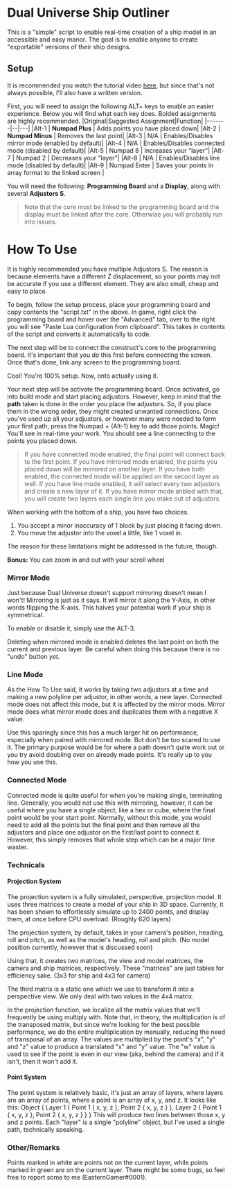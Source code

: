 # Dual Universe Ship Outliner

This is a "simple" script to enable real-time creation of a ship model in an accessible and easy manor. The goal is to enable anyone to create "exportable" versions of their ship designs. 

## Setup

It is recommended you watch the tutorial video [here](notyetdone), but since that's not always possible,  I'll also have a written version.

First, you will need to assign the following ALT+ keys to enable an easier experience. Below you will find what each key does.
Bolded assignments are highly recommended.
|Original|Suggested Assignment|Function|
|-------|--|---|
|Alt-1  | **Numpad Plus** | Adds points you have placed down|
|Alt-2  | **Numpad Minus** | Removes the last point|
|Alt-3  | N/A | Enables/Disables mirror mode (enabled by default)|
|Alt-4  | N/A | Enables/Disables connected mode (disabled by default)|
|Alt-5  | Numpad 8 | Increases your "layer"|
|Alt-7  | Numpad 2 | Decreases your "layer"|
|Alt-8  | N/A | Enables/Disables line mode (disabled by default)|
|Alt-9  | Numpad Enter | Saves your points in array format to the linked screen |

You will need the following: **Programming Board** and a **Display**, along with several **Adjustors S**.
>Note that the core must be linked to the programming board and the display must be linked after the core. Otherwise you will probably run into issues.

# How To Use
It is highly recommended you have multiple Adjustors S. The reason is because elements have a different Z displacement, so your points may not be accurate if you use a different element. They are also small, cheap and easy to place.

To begin, follow the setup process, place your programming board and copy contents the "script.txt" in the above. In game, right click the programming board and hover over the "Advanced" tab, over to the right you will see "Paste Lua configuration from clipboard". This takes in contents of the script and converts it automatically to code.

The next step will be to connect the construct's core to the programming board. It's important that you do this first before connecting the screen.
Once that's done, link any screen to the programming board.

Cool! You're 100% setup. Now, onto actually using it.

Your next step will be activate the programming board. Once activated, go into build mode and start placing adjustors.
However, keep in mind that the **path** taken is done in the order you place the adjustors. So, if you place them in the wrong order, they might created unwanted connections.
Once you've used up all your adjustors, or however many were needed to form your first path, press the Numpad + (Alt-1) key to add those points. Magic! You'll see in real-time your work. You should see a line connecting to the points you placed down.
>If you have connected mode enabled, the final point will connect back to the first point.
If you have mirrored mode enabled, the points you placed down will be mirrored on another layer.
If you have both enabled, the connected mode will be applied on the second layer as well.
If you have line mode enabled, it will select every two adjustors and create a new layer of it. If you have mirror mode anbled with that, you will create two layers each single line you make out of adjustors.

When working with the bottom of a ship, you have two choices.

 1. You accept a minor inaccuracy of 1 block by just placing it facing down.
 2. You move the adjustor into the voxel a little, like 1 voxel in.

The reason for these limitations might be addressed in the future, though.

**Bonus:** You can zoom in and out with your scroll wheel 

### Mirror Mode
Just because Dual Universe doesn't support mirroring doesn't mean I won't! Mirroring is just as it says. It will mirror it along the Y-Axis, in other words flipping the X-axis. This halves your potential work if your ship is symmetrical.

To enable or disable it, simply use the ALT-3.

Deleting when mirrored mode is enabled deletes the last point on both the current and previous layer. Be careful when doing this because there is no "undo" button *yet*.

### Line Mode
As the How To Use said, it works by taking two adjustors at a time and making a new polyline per adjustor, in other words, a new layer. Connected mode does not affect this mode, but it is affected by the mirror mode.
Mirror mode does what mirror mode does and duplicates them with a negative X value.

Use this sparingly since this has a much larger hit on performance, especially when paired with mirrored mode. But don't be too scared to use it. The primary purpose would be for where a path doesn't quite work out or you try avoid doubling over on already made points. It's really up to you how you use this.

### Connected Mode
Connected mode is quite useful for when you're making single, terminating line. Generally, you would not use this with mirroring, however, it can be useful where you have a single object, like a hex or cube, where the final point would be your start point. Normally, without this mode, you would need to add all the points but the final point and then remove all the adjustors and place one adjustor on the first/last point to connect it. However, this simply removes that whole step which can be a major time waster.

### Technicals
#### Projection System
The projection system is a fully simulated, perspective, projection model. It uses three matrices to create a model of your ship in 3D space.
Currently, it has been shown to effortlessly simulate up to 2400 points, and display them, at once before CPU overload. (Roughly 620 layers)

The projection system, by default, takes in your camera's position, heading, roll and pitch, as well as the model's heading, roll and pitch. (No model position currently, however that is discussed soon)

Using that, it creates two matrices, the view and model matrices, the camera and ship matrices, respectively. These "matrices" are just tables for efficiency sake. (3x3 for ship and 4x3 for camera)

The third matrix is a static one which we use to transform it into a perspective view. We only deal with two values in the 4x4 matrix.

In the projection function, we localize all the matrix values that we'll frequently be using multiply with. Note that, in theory, the multiplication is of the transposed matrix, but since we're looking for the best possible performance, we do the entire multiplication by manually, reducing the need of transposal of an array.
The values are multiplied by the point's "x", "y" and "z" value to produce a translated "x" and "y" value. The "w" value is used to see if the point is even in our view (aka, behind the camera) and if it isn't, then it won't add it.

#### Point System
The point system is relatively basic, it's just an array of layers, where layers are an array of points, where a point is an array of x, y, and z.
It looks like this:
    Object {
       Layer 1 {
         Point 1 {
            x, y, z
         },
         Point 2 {
            x, y, z
         }
       },
       Layer 2 {
         Point 1 {
            x, y, z
         },
         Point 2 {
            x, y, z
         }
       }
    }
This will produce two lines between those x, y and z points. Each "layer" is a single "polyline" object, but I've used a single path, technically speaking.

### Other/Remarks
Points marked in white are points not on the current layer, while points marked in green are on the current layer.
There might be some bugs, so feel free to report some to me (EasternGamer#0001).
